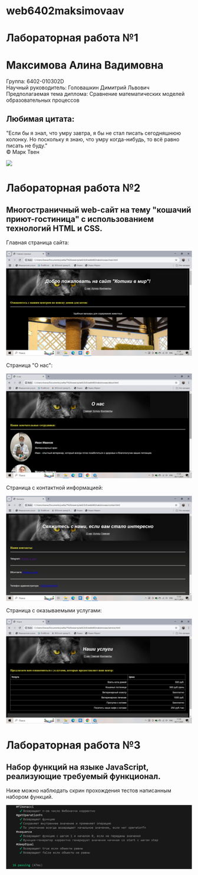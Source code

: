 <!DOCTYPE html>
<h1>web6402maksimovaav</h1>
<h1>Лабораторная работа №1</h1>
<h1>Максимова Алина Вадимовна</h1>

<p>Группа: 6402-010302D
  <br>
Научный руководитель: Головашкин Димитрий Львович
  <br>
Предполагаемая тема диплома: Сравнение математических моделей образовательных процессов</p>

<h2>Любимая цитата:</h2>
<p>"Если бы я знал, что умру завтра, я бы не стал писать сегодняшнюю колонку. Но поскольку я знаю, что умру когда-нибудь, то всё равно писать не буду." 
<br>
© Марк Твен</p>

<img src = "https://masterpiecer-images.s3.yandex.net/593a772a913111eeac812ab2a9c6ab46:upscaled">

<h1>Лабораторная работа №2</h1>
<h2>Многостраничный web-сайт на тему "кошачий приют-гостиница" с использованием технологий HTML и CSS.</h2>
<p>Главная страница сайта: </p>
<img src = "lab2/images/main.jpg">

<p>Cтраница "О нас": </p>
<img src = "lab2/images/about.jpg">

<p>Страница с контактной информацией: </p>
<img src = "lab2/images/contact.jpg">

<p>Страница с оказываемыми услугами: </p>
<img src = "lab2/images/service.jpg">

<h1>Лабораторная работа №3</h1>
<h2>Hабор функций на языке JavaScript, реализующиe требуемый функционал.</h2>
<p>Ниже можно наблюдать скрин прохождения тестов написанным набором функций.</p>
<img src = "lab3/tests.PNG">

</body>
</html>



